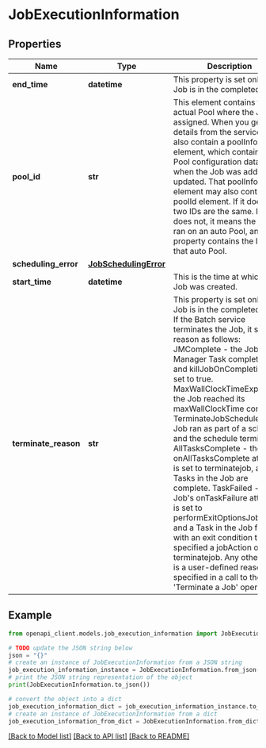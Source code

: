 # JobExecutionInformation


## Properties

Name | Type | Description | Notes
------------ | ------------- | ------------- | -------------
**end_time** | **datetime** | This property is set only if the Job is in the completed state. | [optional] 
**pool_id** | **str** | This element contains the actual Pool where the Job is assigned. When you get Job details from the service, they also contain a poolInfo element, which contains the Pool configuration data from when the Job was added or updated. That poolInfo element may also contain a poolId element. If it does, the two IDs are the same. If it does not, it means the Job ran on an auto Pool, and this property contains the ID of that auto Pool. | [optional] 
**scheduling_error** | [**JobSchedulingError**](JobSchedulingError.md) |  | [optional] 
**start_time** | **datetime** | This is the time at which the Job was created. | 
**terminate_reason** | **str** | This property is set only if the Job is in the completed state. If the Batch service terminates the Job, it sets the reason as follows: JMComplete - the Job Manager Task completed, and killJobOnCompletion was set to true. MaxWallClockTimeExpiry - the Job reached its maxWallClockTime constraint. TerminateJobSchedule - the Job ran as part of a schedule, and the schedule terminated. AllTasksComplete - the Job&#39;s onAllTasksComplete attribute is set to terminatejob, and all Tasks in the Job are complete. TaskFailed - the Job&#39;s onTaskFailure attribute is set to performExitOptionsJobAction, and a Task in the Job failed with an exit condition that specified a jobAction of terminatejob. Any other string is a user-defined reason specified in a call to the &#39;Terminate a Job&#39; operation. | [optional] 

## Example

```python
from openapi_client.models.job_execution_information import JobExecutionInformation

# TODO update the JSON string below
json = "{}"
# create an instance of JobExecutionInformation from a JSON string
job_execution_information_instance = JobExecutionInformation.from_json(json)
# print the JSON string representation of the object
print(JobExecutionInformation.to_json())

# convert the object into a dict
job_execution_information_dict = job_execution_information_instance.to_dict()
# create an instance of JobExecutionInformation from a dict
job_execution_information_from_dict = JobExecutionInformation.from_dict(job_execution_information_dict)
```
[[Back to Model list]](../README.md#documentation-for-models) [[Back to API list]](../README.md#documentation-for-api-endpoints) [[Back to README]](../README.md)


